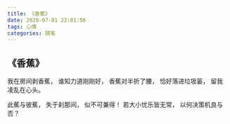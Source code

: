 ```yaml
---
title: 《香蕉》
date: 2020-07-01 22:01:56
tags: 心情
categories: 随笔
---
```

## 《香蕉》

我在房间剥香蕉，
谁知力道刚刚好，
香蕉对半折了腰，
恰好落进垃圾篓，
留我凌乱在心头。

此蕉与彼蕉，
失于刹那间，
似不可兼得！
若大小忧乐皆无常，
以何决策机良与否？